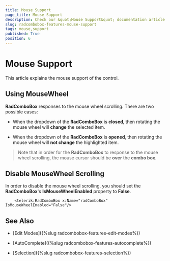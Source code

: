 ```yaml
---
title: Mouse Support
page_title: Mouse Support
description: Check our &quot;Mouse Support&quot; documentation article for the RadComboBox {{ site.framework_name }} control.
slug: radcombobox-features-mouse-support
tags: mouse,support
published: True
position: 6
---
```


# Mouse Support

This article explains the mouse support of the control.

## Using MouseWheel

__RadComboBox__ responses to the mouse wheel scrolling. There are two possible cases:

* When the dropdown of the __RadComboBox__ is __closed__, then rotating the mouse wheel will __change__ the selected item.

* When the dropdown of the __RadComboBox__ is __opened__, then rotating the mouse wheel will __not change__ the highlighted item.

>Note that in order for the __RadComboBox__ to response to the mouse wheel scrolling, the mouse cursor should be __over__ the __combo box__.

## Disable MouseWheel Scrolling

In order to disable the mouse wheel scrolling, you should set the __RadComboBox__'s __IsMouseWheelEnabled__ property to __False__.



```XAML
	<telerik:RadComboBox x:Name="radComboBox" IsMouseWheelEnabled="False"/>
```

## See Also

 * [Edit Modes]({%slug radcombobox-features-edit-modes%})

 * [AutoComplete]({%slug radcombobox-features-autocomplete%})

 * [Selection]({%slug radcombobox-features-selection%})
